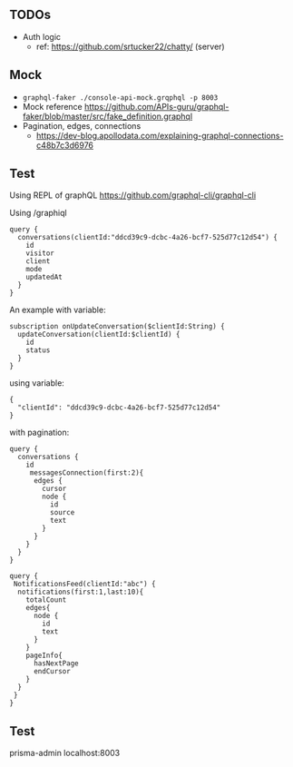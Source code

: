 ## TODOs

* Auth logic 
  * ref: https://github.com/srtucker22/chatty/ (server)

## Mock

* `graphql-faker ./console-api-mock.grqphql -p 8003`
* Mock reference https://github.com/APIs-guru/graphql-faker/blob/master/src/fake_definition.graphql
* Pagination, edges, connections 
  * https://dev-blog.apollodata.com/explaining-graphql-connections-c48b7c3d6976

## Test
Using REPL of graphQL
https://github.com/graphql-cli/graphql-cli

Using /graphiql

```
query {
  conversations(clientId:"ddcd39c9-dcbc-4a26-bcf7-525d77c12d54") {
    id
    visitor
    client
    mode
    updatedAt
  }
}
```
An example with variable:

```
subscription onUpdateConversation($clientId:String) {
  updateConversation(clientId:$clientId) {
    id
    status
  } 
}
```
using variable:
```
{
  "clientId": "ddcd39c9-dcbc-4a26-bcf7-525d77c12d54"
}
```

with pagination:
```
query {
  conversations {
    id
     messagesConnection(first:2){
      edges {
        cursor
        node {
          id
          source
          text
        }
      }
    }
  }
}

query {
 NotificationsFeed(clientId:"abc") {
  notifications(first:1,last:10){
    totalCount
    edges{
      node {
        id
        text
      }
    }
    pageInfo{
      hasNextPage
      endCursor
    }
  }
 }
}
```

## Test 

prisma-admin localhost:8003

